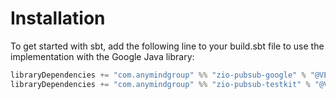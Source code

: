 # Installation

To get started with sbt, add the following line to your build.sbt file to use the implementation with the Google Java library:

```scala
libraryDependencies += "com.anymindgroup" %% "zio-pubsub-google" % "@VERSION@"
libraryDependencies += "com.anymindgroup" %% "zio-pubsub-testkit" % "@VERSION@" % Test
```